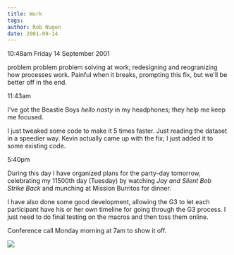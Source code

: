 ```yaml
---
title: Work
tags: 
author: Rob Nugen
date: 2001-09-14
---
```


<p class=date>10:48am Friday 14 September 2001</p>

<p>problem problem problem solving at work; redesigning and reogranizing how
processes work.  Painful when it breaks, prompting this fix, but we'll be
better off in the end.</p>

<p class=date>11:43am</p>

<p>I've got the Beastie Boys <em>hello nasty</em> in my headphones; they
help me keep me focused.</p>

<p>I just tweaked some code to make it 5 times faster.  Just reading the
dataset in a speedier way.  Kevin actually came up with the fix; I just
added it to some existing code.</p>

<p class=date>5:40pm</p>

<p>During this day I have organized plans for the party-day tomorrow,
celebrating my 11500th day (Tuesday) by watching <em>Jay and Silent Bob
Strike Back</em> and munching at Mission Burritos for dinner.</p>

<p>I have also done some good development, allowing the G3 to let each
participant have his or her own timeline for going through the G3 process.
I just need to do final testing on the macros and then toss them online.</p>

<p>Conference call Monday morning at 7am to show it off.</p>

<p><img src="/images/rob/wL-ROB.gif">

